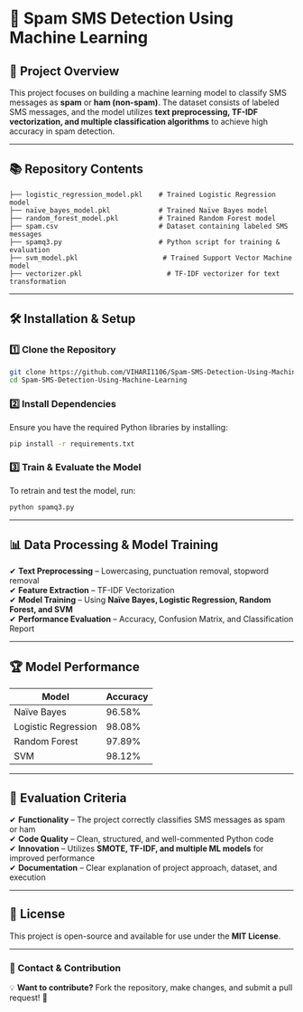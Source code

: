 # 📩 Spam SMS Detection Using Machine Learning  

## 🚀 Project Overview  
This project focuses on building a machine learning model to classify SMS messages as **spam** or **ham (non-spam)**. The dataset consists of labeled SMS messages, and the model utilizes **text preprocessing, TF-IDF vectorization, and multiple classification algorithms** to achieve high accuracy in spam detection.

---

## 📚 Repository Contents  
```
├── logistic_regression_model.pkl    # Trained Logistic Regression model
├── naïve_bayes_model.pkl            # Trained Naïve Bayes model
├── random_forest_model.pkl          # Trained Random Forest model
├── spam.csv                         # Dataset containing labeled SMS messages
├── spamq3.py                        # Python script for training & evaluation
├── svm_model.pkl                     # Trained Support Vector Machine model
├── vectorizer.pkl                     # TF-IDF vectorizer for text transformation
```

---

## 🛠️ Installation & Setup  

### 1️⃣ Clone the Repository  
```bash
git clone https://github.com/VIHARI1106/Spam-SMS-Detection-Using-Machine-Learning.git
cd Spam-SMS-Detection-Using-Machine-Learning
```

### 2️⃣ Install Dependencies  
Ensure you have the required Python libraries by installing:  
```bash
pip install -r requirements.txt
```

### 3️⃣ Train & Evaluate the Model  
To retrain and test the model, run:  
```bash
python spamq3.py
```

---

## 📊 Data Processing & Model Training  
✔ **Text Preprocessing** – Lowercasing, punctuation removal, stopword removal  
✔ **Feature Extraction** – TF-IDF Vectorization  
✔ **Model Training** – Using **Naïve Bayes, Logistic Regression, Random Forest, and SVM**  
✔ **Performance Evaluation** – Accuracy, Confusion Matrix, and Classification Report  

---

## 🏆 Model Performance  
| Model                 | Accuracy |
|----------------------|----------|
| Naïve Bayes         | 96.58%    |
| Logistic Regression | 98.08%    |
| Random Forest       | 97.89%    |
| SVM                 | 98.12%    |

---

## 📌 Evaluation Criteria  
✔ **Functionality** – The project correctly classifies SMS messages as spam or ham  
✔ **Code Quality** – Clean, structured, and well-commented Python code  
✔ **Innovation** – Utilizes **SMOTE, TF-IDF, and multiple ML models** for improved performance  
✔ **Documentation** – Clear explanation of project approach, dataset, and execution  

---

## 💚 License  
This project is open-source and available for use under the **MIT License**.  

---

### 📩 Contact & Contribution  
💡 **Want to contribute?** Fork the repository, make changes, and submit a pull request! 🚀  


